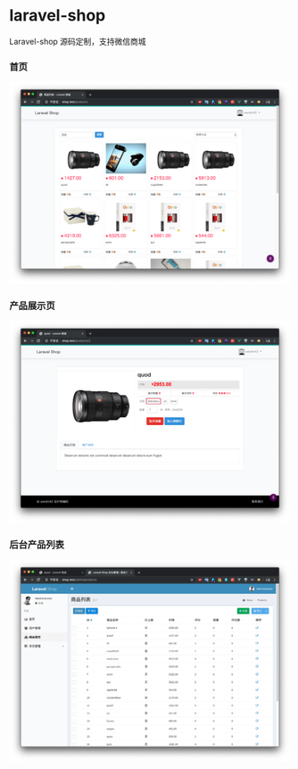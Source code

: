 # laravel-shop
Laravel-shop 源码定制，支持微信商城

### 首页 

![Laravel Shop](/screenshot/laravel-shop.png)

### 产品展示页
![product show](/screenshot/product_show-min.png)

### 后台产品列表
![admin product list](/screenshot/admin_product_list-min.png)
